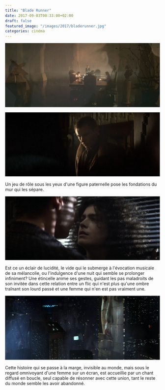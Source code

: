 ```yaml
---
title: "Blade Runner"
date: 2017-09-03T00:33:00+02:00
draft: false
featured_image: "/images/2017/bladerunner.jpg"
categories: cinéma
---
```


![bladerunner](/images/2017/bladerunner.jpg)

![bladerunner](/images/2017/bladerunner2.jpg)

Un jeu de rôle sous les yeux d'une figure paternelle pose les fondations du mur qui les sépare.

![bladerunner](/images/2017/bladerunner3.jpg)

Est ce un éclair de lucidité, le vide qui le submerge à l'évocation musicale de sa mélancolie, ou l'indulgence d'une nuit qui semble se prolonger infiniment? Une étincelle anime ses gestes, guidant les pas maladroits de son invitée dans cette relation entre un flic qui n'est plus qu'une ombre traînant son lourd passé et une femme qui n'en est pas vraiment une.

![bladerunner](/images/2017/bladerunner4.jpg)

Cette histoire qui se passe à la marge, invisible au monde, mais sous le regard omnivoyant d'une femme sur un écran, est accueillie par un chant diffusé en boucle, seul capable de résonner avec cette union, tant le reste du monde semble les avoir abandonné. 